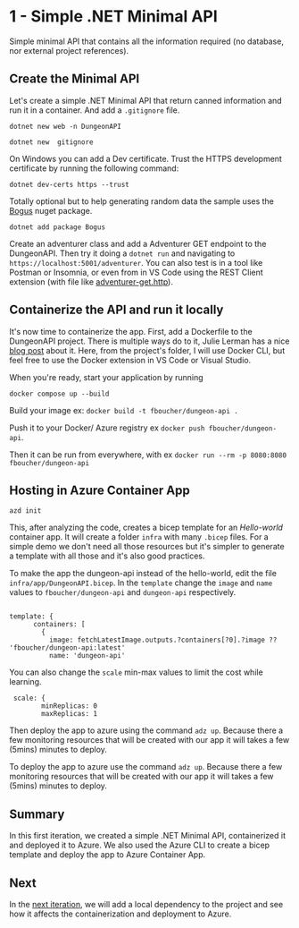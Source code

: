 # 1 - Simple .NET Minimal API

Simple minimal API that contains all the information required (no database, nor external project references).

## Create the Minimal API

Let's create a simple .NET Minimal API that return canned information and run it in a container. And add a `.gitignore` file.

```dotnetcli
dotnet new web -n DungeonAPI

dotnet new  gitignore 
```

On Windows you can add a Dev certificate. Trust the HTTPS development certificate by running the following command:

```dotnetcli
dotnet dev-certs https --trust
```

Totally optional but to help generating random data the sample uses the [Bogus](https://www.nuget.org/packages/Bogus) nuget package.

```dotnetcli
dotnet add package Bogus
```

Create an adventurer class and add a Adventurer GET endpoint to the DungeonAPI. Then try it doing a `dotnet run` and navigating to `https://localhost:5001/adventurer`. You can also test is in a tool like Postman or Insomnia, or even from in VS Code using the REST Client extension (with file like [adventurer-get.http](./DungeonAPI/test/adventurer-get.http)).

## Containerize the API and run it locally

It's now time to containerize the app. First, add a Dockerfile to the DungeonAPI project. There is multiple ways do to it, Julie Lerman has a nice [blog post](https://thedatafarm.com/docker/docker-init-for-asp-net-core-compared-to-vs-or-vs-code-extensions/) about it. Here, from the project's folder, I will use Docker CLI, but feel free to use the Docker extension in VS Code or Visual Studio.

When you're ready, start your application by running

```
docker compose up --build
```

Build your image ex: `docker build -t fboucher/dungeon-api .`

Push it to your Docker/ Azure registry  ex `docker push fboucher/dungeon-api`.

Then it can be run from everywhere, with ex  `docker run --rm -p 8080:8080 fboucher/dungeon-api`

## Hosting in Azure Container App

```azurecli
azd init
```

This, after analyzing the code, creates a bicep template for an *Hello-world* container app. It will create a folder `infra` with many `.bicep` files. For a simple demo we don't need all those resources but it's simpler to generate a template with all those and it's also good practices.

To make the app the dungeon-api instead of the hello-world, edit the file `infra/app/DungeonAPI.bicep`. In the `template` change the `image` and `name` values to `fboucher/dungeon-api` and `dungeon-api` respectively.

```bicep

template: {
      containers: [
        {
          image: fetchLatestImage.outputs.?containers[?0].?image ?? 'fboucher/dungeon-api:latest'
          name: 'dungeon-api'

```

You can also change the `scale` min-max values to limit the cost while learning.

```bicep
 scale: {
        minReplicas: 0
        maxReplicas: 1
```

Then deploy the app to azure using the command `adz up`. Because there a few monitoring resources that will be created with our app it will takes a few (5mins) minutes to deploy.

To deploy the app to azure use the command `adz up`. Because there a few monitoring resources that will be created with our app it will takes a few (5mins) minutes to deploy.

## Summary

In this first iteration, we created a simple .NET Minimal API, containerized it and deployed it to Azure. We also used the Azure CLI to create a bicep template and deploy the app to Azure Container App.

## Next

In the [next iteration](https://github.com/FBoucher/playing-with-containers/blob/main/making-of-note-v2.md#2---net-minimal-api-with-local-dependencies), we will add a local dependency to the project and see how it affects the containerization and deployment to Azure.